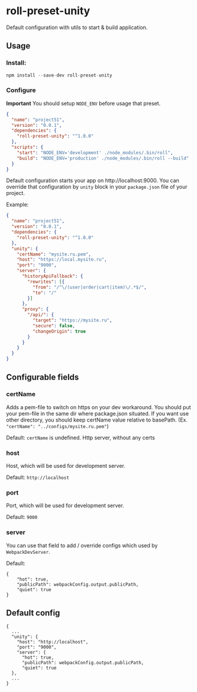 # roll-preset-unity

Default configuration with utils to start & build application.

## Usage

### Install:

```js
npm install --save-dev roll-preset-unity
```

### Configure

**Important** You should setup `NODE_ENV` before usage that preset.
```json
{
  "name": "project51",
  "version": "0.0.1",
  "dependencies": {
    "roll-preset-unity": "^1.0.0"
  },
  "scripts": {
    "start": "NODE_ENV='development' ./node_modules/.bin/roll",
    "build": "NODE_ENV='production' ./node_modules/.bin/roll --build"
  }
}
``` 

Default configuration starts your app on http://localhost:9000.
You can override that configuration by `unity` block in your `package.json` file of your project.

Example:
```json
{
  "name": "project51",
  "version": "0.0.1",
  "dependencies": {
    "roll-preset-unity": "^1.0.0"
  },
  "unity": {
    "certName": "mysite.ru.pem", 
    "host": "https://local.mysite.ru",
    "port": "9000",
    "server": {
      "historyApiFallback": {
        "rewrites": [{
          "from": "/^\/(user|order|cart|item)\/.*$/",
          "to": "/"
        }]
      },
      "proxy": {
        "/api/": {
          "target": "https://mysite.ru",
          "secure": false,
          "changeOrigin": true
        }
      }
    }
  }
}
```

## Configurable fields

### certName
Adds a pem-file to switch on https on your dev workaround.
You should put your pem-file in the same dir where package.json situated. If you want use other directory, you should keep certName value relative to basePath.
(Ex. `"certName": "../configs/mysite.ru.pem"`)

Default: `certName` is undefined. Http server, without any certs

### host
Host, which will be used for development server.

Default: `http://localhost`

### port
Port, which will be used for development server.

Default: `9000`

### server
You can use that field to add / override configs which used by `WebpackDevServer`.

Default: 
```
{
    "hot": true,
    "publicPath": webpackConfig.output.publicPath,
    "quiet": true
}
```

## Default config 

```
{
  ...
  "unity": {
    "host": "http://localhost",
    "port": "9000",
    "server": {
      "hot": true,
      "publicPath": webpackConfig.output.publicPath,
      "quiet": true
  },
  ...
}
```